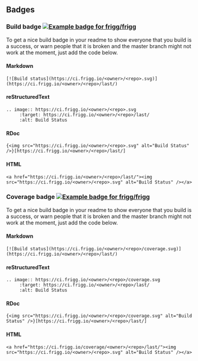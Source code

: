 ## Badges

### Build badge [![Example badge for frigg/frigg](https://ci.frigg.io/frigg/frigg.svg)](https://ci.frigg.io/frigg/frigg/last/)

To get a nice build badge in your readme to show everyone that you build is a success, or warn people that it is broken and the master branch might not work at the moment, just add the code below.

#### Markdown
```
[![Build status](https://ci.frigg.io/<owner>/<repo>.svg)](https://ci.frigg.io/<owner>/<repo>/last/)
```

#### reStructuredText
```
.. image:: https://ci.frigg.io/<owner>/<repo>.svg
     :target: https://ci.frigg.io/<owner>/<repo>/last/
     :alt: Build Status
```

#### RDoc
```
{<img src="https://ci.frigg.io/<owner>/<repo>.svg" alt="Build Status" />}[https://ci.frigg.io/<owner>/<repo>/last/]
```

#### HTML
```
<a href="https://ci.frigg.io/<owner>/<repo>/last/"><img src="https://ci.frigg.io/<owner>/<repo>.svg" alt="Build Status" /></a>
```

### Coverage badge [![Example badge for frigg/frigg](https://ci.frigg.io/frigg/frigg/coverage.svg)](https://ci.frigg.io/frigg/frigg/last/)

To get a nice build badge in your readme to show everyone that you build is a success, or warn people that it is broken and the master branch might not work at the moment, just add the code below.

#### Markdown
```
[![Build status](https://ci.frigg.io/<owner>/<repo>/coverage.svg)](https://ci.frigg.io/<owner>/<repo>/last/)
```

#### reStructuredText
```
.. image:: https://ci.frigg.io/<owner>/<repo>/coverage.svg
     :target: https://ci.frigg.io/<owner>/<repo>/last/
     :alt: Build Status
```

#### RDoc
```
{<img src="https://ci.frigg.io/<owner>/<repo>/coverage.svg" alt="Build Status" />}[https://ci.frigg.io/<owner>/<repo>/last/]
```

#### HTML
```
<a href="https://ci.frigg.io/coverage/<owner>/<repo>/last/"><img src="https://ci.frigg.io/<owner>/<repo>.svg" alt="Build Status" /></a>
```
